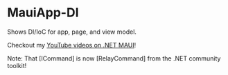 # MauiApp-DI


Shows DI/IoC for app, page, and view model.

Checkout my [YouTube videos on .NET MAUI](https://www.youtube.com/playlist?list=PLwOF5UVsZWUjN-kBumQtwAT4p9JZ6pt0c)!

Note: That [ICommand] is now [RelayCommand] from the .NET community toolkit!
